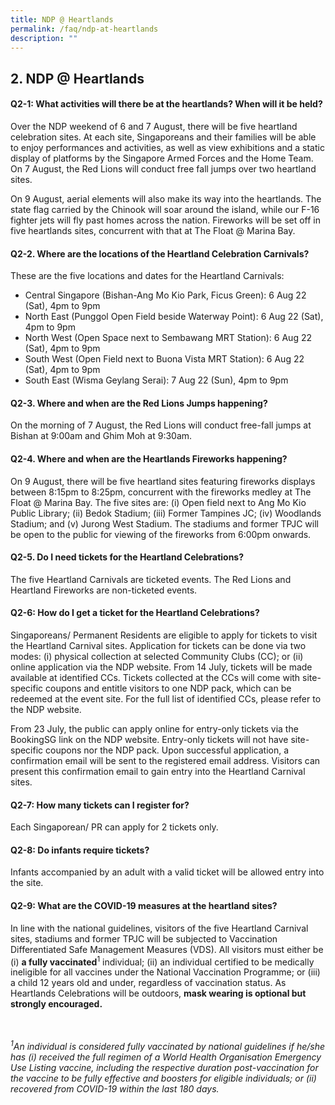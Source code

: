 ```yaml
---
title: NDP @ Heartlands
permalink: /faq/ndp-at-heartlands
description: ""
---
```

## 2. NDP @ Heartlands

#### Q2-1: What activities will there be at the heartlands? When will it be held?

Over the NDP weekend of 6 and 7 August, there will be five heartland celebration sites. At each site, Singaporeans and their families will be able to enjoy performances and activities, as well as view exhibitions and a static display of platforms by the Singapore Armed Forces and the Home Team. On 7 August, the Red Lions will conduct free fall jumps over two heartland sites.

On 9 August, aerial elements will also make its way into the heartlands. The state flag carried by the Chinook will soar around the island, while our F-16 fighter jets will fly past homes across the nation. Fireworks will be set off in five heartlands sites, concurrent with that at The Float @ Marina Bay.


#### Q2-2. Where are the locations of the Heartland Celebration Carnivals?
These are the five locations and dates for the Heartland Carnivals:

* Central Singapore (Bishan-Ang Mo Kio Park, Ficus Green): 6 Aug 22 (Sat), 4pm to 9pm
* North East (Punggol Open Field beside Waterway Point): 6 Aug 22 (Sat), 4pm to 9pm
* North West (Open Space next to Sembawang MRT Station): 6 Aug 22 (Sat), 4pm to 9pm
* South West (Open Field next to Buona Vista MRT Station): 6 Aug 22 (Sat), 4pm to 9pm
*	South East (Wisma Geylang Serai): 7 Aug 22 (Sun), 4pm to 9pm

#### Q2-3. Where and when are the Red Lions Jumps happening?

On the morning of 7 August, the Red Lions will conduct free-fall jumps at Bishan at 9:00am and Ghim Moh at 9:30am. 


#### Q2-4. Where and when are the Heartlands Fireworks happening?
On 9 August, there will be five heartland sites featuring fireworks displays between 8:15pm to 8:25pm, concurrent with the fireworks medley at The Float @ Marina Bay. The five sites are: (i) Open field next to Ang Mo Kio Public Library; (ii) Bedok Stadium; (iii) Former Tampines JC; (iv) Woodlands Stadium; and (v) Jurong West Stadium. The stadiums and former TPJC will be open to the public for viewing of the fireworks from 6:00pm onwards.

#### Q2-5. Do I need tickets for the Heartland Celebrations?

The five Heartland Carnivals are ticketed events. The Red Lions and Heartland Fireworks are non-ticketed events. 

#### Q2-6: How do I get a ticket for the Heartland Celebrations?
Singaporeans/ Permanent Residents are eligible to apply for tickets to visit the Heartland Carnival sites. Application for tickets can be done via two modes: (i) physical collection at selected Community Clubs (CC); or (ii) online application via the NDP website. From 14 July, tickets will be made available at identified CCs. Tickets collected at the CCs will come with site-specific coupons and entitle visitors to one NDP pack, which can be redeemed at the event site. For the full list of identified CCs, please refer to the NDP website. 

From 23 July, the public can apply online for entry-only tickets via the BookingSG link on the NDP website. Entry-only tickets will not have site-specific coupons nor the NDP pack. Upon successful application, a confirmation email will be sent to the registered email address. Visitors can present this confirmation email to gain entry into the Heartland Carnival sites. 


#### Q2-7: How many tickets can I register for?
Each Singaporean/ PR can apply for 2 tickets only.

#### Q2-8: Do infants require tickets?
Infants accompanied by an adult with a valid ticket will be allowed entry into the site.  

#### Q2-9: What are the COVID-19 measures at the heartland sites?
In line with the national guidelines, visitors of the five Heartland Carnival sites, stadiums and former TPJC will be subjected to Vaccination Differentiated Safe Management Measures (VDS). All visitors must either be (i) **a fully vaccinated**<sup>1</sup>  individual; (ii) an individual certified to be medically ineligible for all vaccines under the National Vaccination Programme; or (iii) a child 12 years old and under, regardless of vaccination status. As Heartlands Celebrations will be outdoors, **mask wearing is optional but strongly encouraged.**

<br><br>
*<sup>1</sup>An individual is considered fully vaccinated by national guidelines if he/she has (i) received the full regimen of a World Health Organisation Emergency Use Listing vaccine, including the respective duration post-vaccination for the vaccine to be fully effective and boosters for eligible individuals; or (ii) recovered from COVID-19 within the last 180 days.*